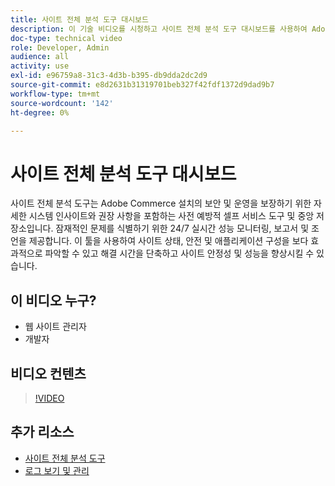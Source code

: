 ```yaml
---
title: 사이트 전체 분석 도구 대시보드
description: 이 기술 비디오를 시청하고 사이트 전체 분석 도구 대시보드를 사용하여 Adobe Commerce 설치의 보안 및 작동을 확인하기 위한 자세한 시스템 통찰력과 권장 사항에 액세스하는 방법을 알아보십시오.
doc-type: technical video
role: Developer, Admin
audience: all
activity: use
exl-id: e96759a8-31c3-4d3b-b395-db9dda2dc2d9
source-git-commit: e8d2631b31319701beb327f42fdf1372d9dad9b7
workflow-type: tm+mt
source-wordcount: '142'
ht-degree: 0%

---
```


# 사이트 전체 분석 도구 대시보드

사이트 전체 분석 도구는 Adobe Commerce 설치의 보안 및 운영을 보장하기 위한 자세한 시스템 인사이트와 권장 사항을 포함하는 사전 예방적 셀프 서비스 도구 및 중앙 저장소입니다. 잠재적인 문제를 식별하기 위한 24/7 실시간 성능 모니터링, 보고서 및 조언을 제공합니다. 이 툴을 사용하여 사이트 상태, 안전 및 애플리케이션 구성을 보다 효과적으로 파악할 수 있고 해결 시간을 단축하고 사이트 안정성 및 성능을 향상시킬 수 있습니다.

## 이 비디오 누구?

- 웹 사이트 관리자
- 개발자

## 비디오 컨텐츠

>[!VIDEO](https://video.tv.adobe.com/v/344001?quality=12&learn=on)

## 추가 리소스

- [사이트 전체 분석 도구](https://experienceleague.adobe.com/docs/commerce-operations/tools/site-wide-analysis-tool/intro.html)
- [로그 보기 및 관리](https://experienceleague.adobe.com/docs/commerce-cloud-service/user-guide/develop/test/log-locations.html)
